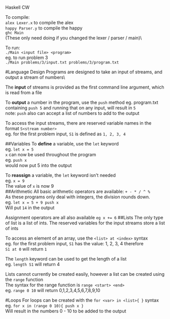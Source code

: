 Haskell CW

To compile:\
`alex Lexer.x` to compile the alex\
`happy Parser.y` to compile the happy\
`ghc Main`\
(These only need doing if you changed the lexer / parser / main)\


To run:\
`./Main <input file> <program>`\
eg. to run problem 3\
`./Main problems/3/input.txt problems/3/program.txt`

#Language Design
Programs are designed to take an input of streams, and output a stream of numbers\

The **input** of streams is provided as the first command line argument, which is read from a file

To **output** a number in the program, use the `push` method
eg. program.txt containing `push 5` and running that on any input, will result in `5`\
note: `push` also can accept a list of numbers to add to the output

To access the input streams, there are reserved variable names in the format `S<stream number>`\
eg. for the first problem input, `S1` is defined as `1, 2, 3, 4`

##Variables
To **define** a variable, use the `let` keyword\
eg. `let x = 5`\
`x` can now be used throughout the program\
eg. `push x`\
would now put 5 into the output

To **reassign** a variable, the `let` keyword isn't needed\
eg. `x = 9`\
The value of `x` is now 9\
##Arithmetic
All basic arithmetic operators are available: `+ - * / ^ %`\
As these programs only deal with integers, the division rounds down.\
eg. ```let x = 5 + 9
       push x```\
Will put `14` in the output

Assignment operators are all also available
`eg x += 6`
##Lists
The only type of list is a list of ints. The reserved variables for the input streams store a list of ints

To access an element of an array, use the `<list> at <index>` syntax\
eg. for the first problem input, `S1` has the value: 1, 2, 3, 4 therefore\
`S1 at 0` will return `1`

The `length` keyword can be used to get the length of a list\
eg. `length S1` will return 4

Lists cannot currently be created easily, however a list can be created using the `range` function\
The syntax for the range function is `range <start> <end>`\
eg. `range 0 10` will return 0,1,2,3,4,5,6,7,8,9,10

#Loops
For loops can be created with the `for <var> in <list>{ }` syntax\
eg. ```for x in (range 0 10){
       push x
       }
       ```\
Will result in the numbers 0 - 10 to be added to the output